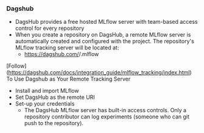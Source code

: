 ### Dagshub
* DagsHub provides a free hosted MLflow server with team-based access control for every repository
* When you create a repository on DagsHub, a remote MLflow server is automatically created and configured with the project. The repository's MLflow tracking server will be located at:
  * https://dagshub.com/<DagsHub-user-name>/<repository-name>.mlflow


[Follow]  (https://dagshub.com/docs/integration_guide/mlflow_tracking/index.html) To Use Dagshub as Your Remote Tracking Server 

* Install and import MLflow
* Set DagsHub as the remote URI
* Set-up your credentials
   * The DagsHub MLflow server has built-in access controls. Only a repository contributor can log experiments (someone who can git push to the repository).

